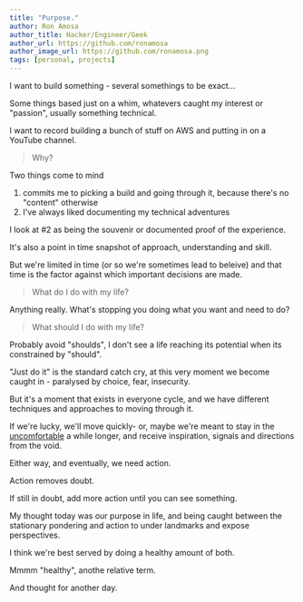 ```yaml
---
title: "Purpose."
author: Ron Amosa
author_title: Hacker/Engineer/Geek
author_url: https://github.com/ronamosa
author_image_url: https://github.com/ronamosa.png
tags: [personal, projects]
---
```


I want to build something - several somethings to be exact...

Some things based just on a whim, whatevers caught my interest or "passion", usually something technical.

I want to record building a bunch of stuff on AWS and putting in on a YouTube channel.

> Why?

Two things come to mind

1. commits me to picking a build and going through it, because there's no "content" otherwise
2. I've always liked documenting my technical adventures

I look at #2 as being the souvenir or documented proof of the experience.

It's also a point in time snapshot of approach, understanding and skill.

But we're limited in time (or so we're sometimes lead to beleive) and that time is the factor against which important decisions are made.

> What do I do with my life?

Anything really. What's stopping you doing what you want and need to do?

> What should I do with my life?

Probably avoid "shoulds", I don't see a life reaching its potential when its constrained by "should".

"Just do it" is the standard catch cry, at this very moment we become caught in - paralysed by choice, fear, insecurity.

But it's a moment that exists in everyone cycle, and we have different techniques and approaches to moving through it.

If we're lucky, we'll move quickly- or, maybe we're meant to stay in the [uncomfortable](./2023-07-06-Daily-Blog-98.md) a while longer, and receive inspiration, signals and directions from the void.

Either way, and eventually, we need action.

Action removes doubt.

If still in doubt, add more action until you can see something.

My thought today was our purpose in life, and being caught between the stationary pondering and action to under landmarks and expose perspectives.

I think we're best served by doing a healthy amount of both.

Mmmm "healthy", anothe relative term.

And thought for another day.
